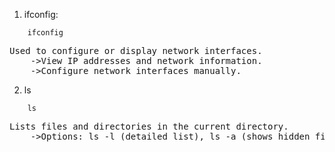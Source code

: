1. ifconfig:
```
    ifconfig
```
<pre>
Used to configure or display network interfaces.
    ->View IP addresses and network information.
    ->Configure network interfaces manually.
</pre>

2. ls
```
    ls
```
<pre>
Lists files and directories in the current directory.
    ->Options: ls -l (detailed list), ls -a (shows hidden files).
    
</pre>
